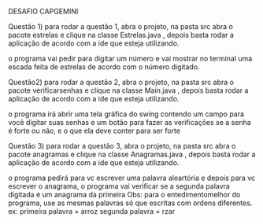 DESAFIO CAPGEMINI

Questão 1) para rodar a questão 1, abra o projeto, na pasta src abra o pacote estrelas e clique na classe Estrelas.java , 
depois basta rodar a aplicação de acordo com a ide que esteja utilizando.

o programa vai pedir para digitar um número e vai mostrar no terminal uma escada feita de estrelas de acordo com o número digitado.


Questão2) para rodar a questão 2, abra o projeto, na pasta src abra o pacote verificarsenhas e clique na classe Main.java , 
depois basta rodar a aplicação de acordo com a ide que esteja utilizando.

o programa irá abrir uma tela gráfica do swing contendo um campo para você digitar suas senhas e um botão para fazer as verificações 
se a senha é forte ou não, e o que ela deve conter para ser forte

Questão 3) para rodar a questão 3, abra o projeto, na pasta src abra o pacote anagramas e clique na classe Anagramas.java , 
depois basta rodar a aplicação de acordo com a ide que esteja utilizando.

o programa pedirá para vc escrever uma palavra aleartória e depois para vc escrever o anagrama, o programa vai verificar se a segunda
palavra digitada é um anagrama da primeira
Obs: para o entedimentomelhor do programa, use as mesmas palavras só que escritas com ordens diferentes.
ex:
primeira palavra = arroz
segunda palavra = rzar
